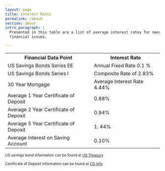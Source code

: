 ```yaml
---
layout: page
title: Interest Rates
permalink: /about
section: about
intro_paragraph: |
  Presented in this table are a list of average interest rates for many diverse
  financial issues.

---
```

<div>
<table>

  <tr>
    <th> Financial Data Point</th>
    <th> Interest Rate </th>
  </tr>

  <tr>
    <td> US Savings Bonds Series EE</td>
    <td> Annual Fixed Rate 0.1 % </td>
  </tr>

  <tr>
    <td> US Savings Bonds Series I</td>
    <td> Composite Rate of 2.83% </td>
  </tr>

  <tr>
    <td> 30 Year Mortgage </td>
    <td> Average Interest Rate 4.44% </td>
  </tr>

  <tr>
    <td> Average 1 Year Certificate of Deposit</td>
    <td> 0.88% </td>
  </tr>

  <tr>
    <td> Average 2 Year Certificate of Deposit</td>
    <td> 0.94% </td>
  </tr>

  <tr>
    <td> Average 5 Year Certificate of Deposit</td>
    <td> 1. 44% </td>
  </tr>

  <tr>
    <td> Average Interest on Saving Account</td>
    <td> 0.10% </td>
  </tr>

</table>
</div>
<div><small> US savings bond information can be found at <a href = "https://www.treasurydirect.gov/news/pressroom/currentibondratespr.htm" > US Treasury </a> </small>

<small> Certificate of Deposit information can be found at <a href = "https://www.bankrate.com/cd.aspx"> CD Info </a> </small> </div>
